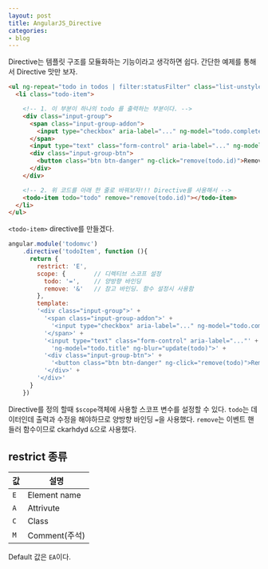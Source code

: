 ```yaml
---
layout: post
title: AngularJS_Directive
categories:
- blog
---
```


Directive는 템플릿 구조를 모듈화하는 기능이라고 생각하면 쉽다.
간단한 예제를 통해서 Directive 맛만 보자.

```html
<ul ng-repeat="todo in todos | filter:statusFilter" class="list-unstyled">
  <li class="todo-item">

    <!-- 1. 이 부분이 하나의 todo 를 출력하는 부분이다. -->
    <div class="input-group">
      <span class="input-group-addon">
        <input type="checkbox" aria-label="..." ng-model="todo.completed">
      </span>
      <input type="text" class="form-control" aria-label="..." ng-model="todo.title">
      <div class="input-group-btn">
        <button class="btn btn-danger" ng-click="remove(todo.id)">Remove</button>
      </div>
    </div>

    <!-- 2. 위 코드를 아래 한 줄로 바꿔보자!!! Directive를 사용해서 -->
    <todo-item todo="todo" remove="remove(todo.id)"></todo-item>
  </li>
</ul>
```

`<todo-item>` directive를 만들겠다.

```javascript
angular.module('todomvc')
    .directive('todoItem', function (){
      return {
        restrict: 'E',
        scope: {        // 디렉티브 스코프 설정
          todo: '=',    // 양방향 바인딩
          remove: '&'   // 참고 바인딩. 함수 설정시 사용함
        },
        template:
        '<div class="input-group">' +
          '<span class="input-group-addon">' +
            '<input type="checkbox" aria-label="..." ng-model="todo.completed" ng-click="update(todo)">' +
          '</span>' +
          '<input type="text" class="form-control" aria-label="..."' +
            'ng-model="todo.title" ng-blur="update(todo)">' +
          '<div class="input-group-btn">' +
            '<button class="btn btn-danger" ng-click="remove(todo)">Remove</button>' +
          '</div>' +
        '</div>'
      }
    })
```
Directive를 정의 할때 `$scope`객체에 사용할 스코프 변수를 설정할 수 있다. `todo`는 데이터인데 출력과 수정을 해야하므로 양방향 바인딩 `=`을 사용했다. `remove`는 이벤트 핸들러 함수이므로 ckarhdyd `&`으로 사용했다.


## restrict 종류
값 | 설명           |
---|----------------|
`E`| Element name   |
`A`| Attrivute      |
`C`| Class          |
`M`| Comment(주석)  |

Default 값은 `EA`이다.
